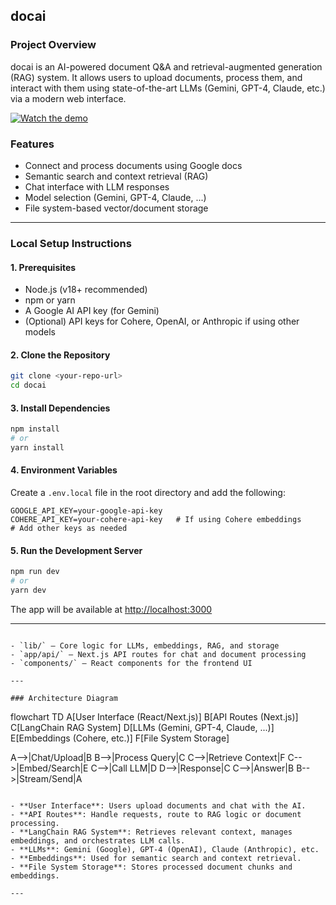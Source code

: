 ## docai

### Project Overview

docai is an AI-powered document Q&A and retrieval-augmented generation (RAG) system. It allows users to upload documents, process them, and interact with them using state-of-the-art LLMs (Gemini, GPT-4, Claude, etc.) via a modern web interface.

[![Watch the demo](https://img.youtube.com/vi/D0d6AMo8ImY/hqdefault.jpg)](https://youtu.be/D0d6AMo8ImY)

### Features
- Connect and process documents using Google docs
- Semantic search and context retrieval (RAG)
- Chat interface with LLM responses
- Model selection (Gemini, GPT-4, Claude, ...)
- File system-based vector/document storage

---

### Local Setup Instructions

#### 1. Prerequisites
- Node.js (v18+ recommended)
- npm or yarn
- A Google AI API key (for Gemini)
- (Optional) API keys for Cohere, OpenAI, or Anthropic if using other models

#### 2. Clone the Repository
```bash
git clone <your-repo-url>
cd docai
```

#### 3. Install Dependencies
```bash
npm install
# or
yarn install
```

#### 4. Environment Variables
Create a `.env.local` file in the root directory and add the following:
```env
GOOGLE_API_KEY=your-google-api-key
COHERE_API_KEY=your-cohere-api-key   # If using Cohere embeddings
# Add other keys as needed
```

#### 5. Run the Development Server
```bash
npm run dev
# or
yarn dev
```

The app will be available at [http://localhost:3000](http://localhost:3000)

---

```

- `lib/` — Core logic for LLMs, embeddings, RAG, and storage
- `app/api/` — Next.js API routes for chat and document processing
- `components/` — React components for the frontend UI

---

### Architecture Diagram

```
flowchart TD
  A[User Interface (React/Next.js)]
  B[API Routes (Next.js)]
  C[LangChain RAG System]
  D[LLMs (Gemini, GPT-4, Claude, ...)]
  E[Embeddings (Cohere, etc.)]
  F[File System Storage]

  A-->|Chat/Upload|B
  B-->|Process Query|C
  C-->|Retrieve Context|F
  C-->|Embed/Search|E
  C-->|Call LLM|D
  D-->|Response|C
  C-->|Answer|B
  B-->|Stream/Send|A
```

- **User Interface**: Users upload documents and chat with the AI.
- **API Routes**: Handle requests, route to RAG logic or document processing.
- **LangChain RAG System**: Retrieves relevant context, manages embeddings, and orchestrates LLM calls.
- **LLMs**: Gemini (Google), GPT-4 (OpenAI), Claude (Anthropic), etc.
- **Embeddings**: Used for semantic search and context retrieval.
- **File System Storage**: Stores processed document chunks and embeddings.

---

